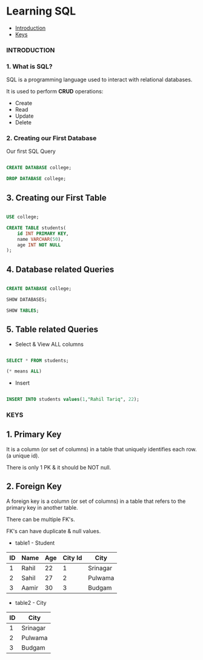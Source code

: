 # Learning SQL

- [Introduction](#introduction)
- [Keys](#keys)

### INTRODUCTION

### 1. What is SQL?

SQL is a programming language used to interact with relational databases.

It is used to perform **CRUD** operations:
- Create
- Read
- Update
- Delete

### 2. Creating our First Database

Our first SQL Query

```SQL

CREATE DATABASE college;

DROP DATABASE college;

```

## 3. Creating our First Table

```SQL

USE college;

CREATE TABLE students(
    id INT PRIMARY KEY,
    name VARCHAR(50),
    age INT NOT NULL
);

```

## 4. Database related Queries

```SQL

CREATE DATABASE college;

SHOW DATABASES;

SHOW TABLES;

```

## 5. Table related Queries

- Select & View ALL columns

```SQL

SELECT * FROM students;

(* means ALL)

```

- Insert

```SQL

INSERT INTO students values(1,"Rahil Tariq", 22);

```

### KEYS

## 1. Primary Key

It is a column (or set of columns) in a table that uniquely identifies each row. (a unique id).

There is only 1 PK & it should be NOT null.

## 2. Foreign Key

A foreign key is a column (or set of columns) in a table that refers to the primary key in another table.

There can be multiple FK's.

FK's can have duplicate & null values.

- table1 - Student

| ID | Name | Age | City Id |   City    |
|----|------|------|---------|----------|
| 1  | Rahil | 22  |    1    | Srinagar |
| 2  | Sahil | 27  |    2    | Pulwama  |
| 3  | Aamir | 30  |    3    | Budgam   |

- table2 - City

| ID |   City   |
|----|--------- |
| 1  | Srinagar |
| 2  | Pulwama  |
| 3  | Budgam   |
